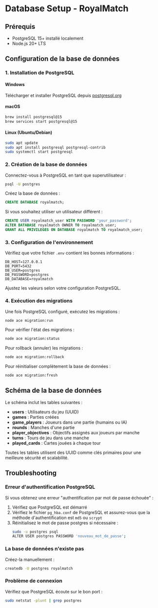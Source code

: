# Database Setup - RoyalMatch

## Prérequis

- PostgreSQL 15+ installé localement
- Node.js 20+ LTS

## Configuration de la base de données

### 1. Installation de PostgreSQL

#### Windows

Télécharger et installer PostgreSQL depuis [postgresql.org](https://www.postgresql.org/download/windows/)

#### macOS

```bash
brew install postgresql@15
brew services start postgresql@15
```

#### Linux (Ubuntu/Debian)

```bash
sudo apt update
sudo apt install postgresql postgresql-contrib
sudo systemctl start postgresql
```

### 2. Création de la base de données

Connectez-vous à PostgreSQL en tant que superutilisateur :

```bash
psql -U postgres
```

Créez la base de données :

```sql
CREATE DATABASE royalmatch;
```

Si vous souhaitez utiliser un utilisateur différent :

```sql
CREATE USER royalmatch_user WITH PASSWORD 'your_password';
ALTER DATABASE royalmatch OWNER TO royalmatch_user;
GRANT ALL PRIVILEGES ON DATABASE royalmatch TO royalmatch_user;
```

### 3. Configuration de l'environnement

Vérifiez que votre fichier `.env` contient les bonnes informations :

```env
DB_HOST=127.0.0.1
DB_PORT=5432
DB_USER=postgres
DB_PASSWORD=postgres
DB_DATABASE=royalmatch
```

Ajustez les valeurs selon votre configuration PostgreSQL.

### 4. Exécution des migrations

Une fois PostgreSQL configuré, exécutez les migrations :

```bash
node ace migration:run
```

Pour vérifier l'état des migrations :

```bash
node ace migration:status
```

Pour rollback (annuler) les migrations :

```bash
node ace migration:rollback
```

Pour réinitialiser complètement la base de données :

```bash
node ace migration:fresh
```

## Schéma de la base de données

Le schéma inclut les tables suivantes :

- **users** : Utilisateurs du jeu (UUID)
- **games** : Parties créées
- **game_players** : Joueurs dans une partie (humains ou IA)
- **rounds** : Manches d'une partie
- **player_objectives** : Objectifs assignés aux joueurs par manche
- **turns** : Tours de jeu dans une manche
- **played_cards** : Cartes jouées à chaque tour

Toutes les tables utilisent des UUID comme clés primaires pour une meilleure sécurité et scalabilité.

## Troubleshooting

### Erreur d'authentification PostgreSQL

Si vous obtenez une erreur "authentification par mot de passe échouée" :

1. Vérifiez que PostgreSQL est démarré
2. Vérifiez le fichier `pg_hba.conf` de PostgreSQL et assurez-vous que la méthode d'authentification est `md5` ou `scrypt`
3. Réinitialisez le mot de passe postgres si nécessaire :
   ```bash
   sudo -u postgres psql
   ALTER USER postgres PASSWORD 'nouveau_mot_de_passe';
   ```

### La base de données n'existe pas

Créez-la manuellement :

```bash
createdb -U postgres royalmatch
```

### Problème de connexion

Vérifiez que PostgreSQL écoute sur le bon port :

```bash
sudo netstat -plunt | grep postgres
```
